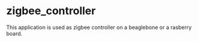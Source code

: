 # zigbee_controller

This application is used as zigbee controller on a beaglebone or a rasberry board.


